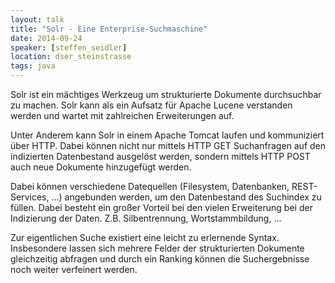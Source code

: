 ```yaml
---
layout: talk
title: "Solr - Eine Enterprise-Suchmaschine"
date: 2014-09-24
speaker: [steffen_seidler]
location: dser_steinstrasse
tags: java
---
```


Solr ist ein mächtiges Werkzeug um strukturierte Dokumente durchsuchbar zu machen. Solr kann als ein Aufsatz für Apache
Lucene verstanden werden und wartet mit zahlreichen Erweiterungen auf.

Unter Anderem kann Solr in einem Apache Tomcat laufen und kommuniziert über HTTP. Dabei können nicht nur mittels HTTP
GET Suchanfragen auf den indizierten Datenbestand ausgelöst werden, sondern mittels HTTP POST auch neue Dokumente
hinzugefügt werden.

Dabei können verschiedene Datequellen (Filesystem, Datenbanken, REST-Services, ...) angebunden werden, um den
Datenbestand des Suchindex zu füllen. Dabei besteht ein großer Vorteil bei den vielen Erweiterung bei der Indizierung
der Daten. Z.B. Silbentrennung, Wortstammbildung, ...

Zur eigentlichen Suche existiert eine leicht zu erlernende Syntax. Insbesondere lassen sich mehrere Felder der
strukturierten Dokumente gleichzeitig abfragen und durch ein Ranking können die Suchergebnisse noch weiter verfeinert
werden.
